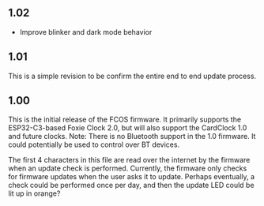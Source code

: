 1.02
----
- Improve blinker and dark mode behavior

1.01
----
This is a simple revision to be confirm the entire end to end update process.

1.00
----
This is the initial release of the FCOS firmware. 
It primarily supports the ESP32-C3-based Foxie Clock 2.0, 
but will also support the CardClock 1.0 and future clocks. 
Note: There is no Bluetooth support in the 1.0 firmware. It
      could potentially be used to control over BT devices.

The first 4 characters in this file are read over the internet
by the firmware when an update check is performed. Currently, 
the firmware only checks for firmware updates when the user
asks it to update. Perhaps eventually, a check could be performed
once per day, and then the update LED could be lit up in orange?
